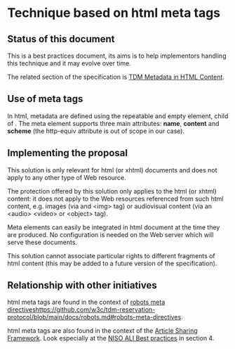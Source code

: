 # Technique based on html meta tags

## Status of this document

This is a best practices document, its aims is to help implementors handling this technique and it may evolve over time.

The related section of the specification is [TDM Metadata in HTML Content](https://w3c.github.io/tdm-reservation-protocol/spec/#sec-tdm-html-meta). 


## Use of meta tags

In html, metadata are defined using the repeatable and empty <meta> element, child of <head>. The meta element supports three main attributes: **name**, **content** and **scheme** (the http-equiv attribute is out of scope in our case).  

## Implementing the proposal

This solution is only relevant for html (or xhtml) documents and does not apply to any other type of Web resource.
  
The protection offered by this solution only applies to the html (or xhtml) content: it does not apply to the Web resources referenced from such html content, e.g. images (via and &lt;img> tag) or audiovisual content (via an &lt;audio> &lt;video> or &lt;object> tag). 

Meta elements can easily be integrated in html document at the time they are produced. No configuration is needed on the Web server which will serve these documents.

This solution cannot associate particular rights to different fragments of html content (this may be added to a future version of the specification). 

## Relationship with other initiatives

html meta tags are found in the context of [robots meta directives]()https://github.com/w3c/tdm-reservation-protocol/blob/main/docs/robots.md#robots-meta-directives.

html meta tags are also found in the context of the [Article Sharing Framework](https://github.com/w3c/tdm-reservation-protocol/blob/main/docs/initiatives.md#article-sharing-framework-stm-association). Look especially at the [NISO ALI Best practices](https://groups.niso.org/apps/group_public/download.php/14226/rp-22-2015_ALI.pdf) in section 4. 
